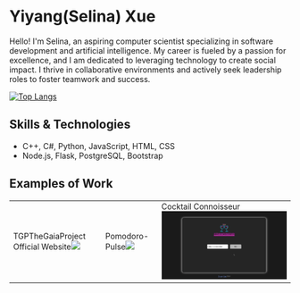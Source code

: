 # Yiyang(Selina) Xue

Hello! I'm Selina, an aspiring computer scientist specializing in software development and artificial intelligence. My career is fueled by a passion for excellence, and I am dedicated to leveraging technology to create social impact. I thrive in collaborative environments and actively seek leadership roles to foster teamwork and success.

[![Top Langs](https://github-readme-stats.vercel.app/api/top-langs/?username=selinaXyy&layout=donut)](https://github.com/selinaXyy/github-readme-stats)


## Skills & Technologies
* C++, C#, Python, JavaScript, HTML, CSS
* Node.js, Flask, PostgreSQL, Bootstrap

## Examples of Work
<table>
  <tr>
    <td>TGPTheGaiaProject Official Website<img src="https://github.com/selinaXyy/selinaXyy/blob/main/tgp.gif" width="100%"></td>
    <td>Pomodoro-Pulse<img src="https://github.com/selinaXyy/selinaXyy/blob/main/pomodoro-pulse.gif" width="100%"></td>
    <td>Cocktail Connoisseur<img src="https://github.com/selinaXyy/selinaXyy/blob/main/cocktail.gif" width="100%"></td>
  </tr>
</table>

